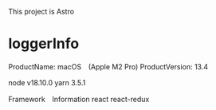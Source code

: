 This project is Astro
# loggerInfo
ProductName:		macOS　(Apple M2 Pro)
ProductVersion:		13.4

node v18.10.0
yarn 3.5.1

Framework　Information
react
react-redux

